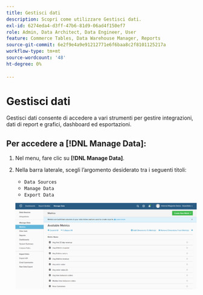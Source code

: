 ```yaml
---
title: Gestisci dati
description: Scopri come utilizzare Gestisci dati.
exl-id: 6274eda4-d3ff-47b6-81d9-06ad4f150ef7
role: Admin, Data Architect, Data Engineer, User
feature: Commerce Tables, Data Warehouse Manager, Reports
source-git-commit: 6e2f9e4a9e91212771e6f6baa8c2f8101125217a
workflow-type: tm+mt
source-wordcount: '48'
ht-degree: 0%

---
```


# Gestisci dati

Gestisci dati consente di accedere a vari strumenti per gestire integrazioni, dati di report e grafici, dashboard ed esportazioni.

## Per accedere a [!DNL Manage Data]:

1. Nel menu, fare clic su **[!DNL Manage Data]**.

1. Nella barra laterale, scegli l’argomento desiderato tra i seguenti titoli:

   * `Data Sources`
   * `Manage Data`
   * `Export Data`

   ![Gestisci dati](../../assets/magento-bi-manage-data.png)<!--{: .zoom}-->
